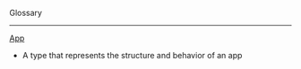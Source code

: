 Glossary
- - - -
[App](https://developer.apple.com/documentation/SwiftUI/App)
* A type that represents the structure and behavior of an app
